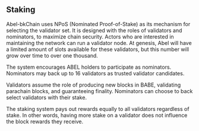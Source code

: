 ## Staking
Abel-bkChain uses NPoS (Nominated Proof-of-Stake) as its mechanism for selecting the validator set. It is designed with the roles of validators and nominators, to maximize chain security. Actors who are interested in maintaining the network can run a validator node. At genesis, Abel will have a limited amount of slots available for these validators, but this number will grow over time to over one thousand.

The system encourages ABEL holders to participate as nominators. Nominators may back up to 16 validators as trusted validator candidates.

Validators assume the role of producing new blocks in BABE, validating parachain blocks, and guaranteeing finality. Nominators can choose to back select validators with their stake.

The staking system pays out rewards equally to all validators regardless of stake. In other words, having more stake on a validator does not influence the block rewards they receive. 

